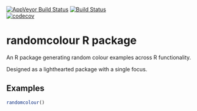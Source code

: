 [![AppVeyor Build Status](https://ci.appveyor.com/api/projects/status/github/mattmalin/randomcolourr?branch=master&svg=true)](https://ci.appveyor.com/project/mattmalin/randomcolourr) 
[![Build Status](https://www.travis-ci.com/randomcolour/randomcolourr.svg?branch=master)](https://www.travis-ci.com/randomcolour/randomcolourr)  
[![codecov](https://codecov.io/gh/randomcolour/randomcolourr/branch/master/graph/badge.svg)](https://codecov.io/gh/randomcolour/randomcolourr)

# randomcolour R package
An R package generating random colour examples across R functionality.

Designed as a lighthearted package with a single focus.

## Examples
```r
randomcolour()
```
